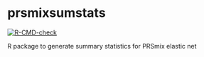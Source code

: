 # prsmixsumstats

[![R-CMD-check](https://github.com/UW-GAC/prsmixsumstats/actions/workflows/R-CMD-check.yaml/badge.svg)](https://github.com/UW-GAC/prsmixsumstats/actions/workflows/R-CMD-check.yaml)

R package to generate summary statistics for PRSmix elastic net
